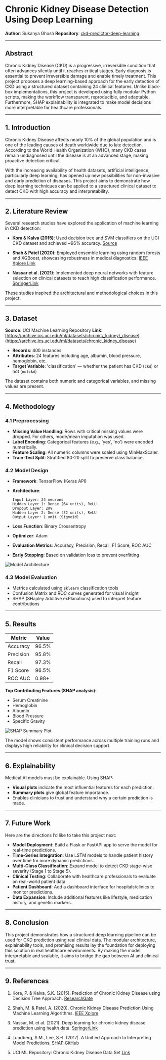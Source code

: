 # Chronic Kidney Disease Detection Using Deep Learning

**Author**: Sukanya Ghosh
**Repository**: [ckd-predictor-deep-learning](https://github.com/SukanyaGhosh6/ckd-predictor-deep-learning)

---

## Abstract

Chronic Kidney Disease (CKD) is a progressive, irreversible condition that often advances silently until it reaches critical stages. Early diagnosis is essential to prevent irreversible damage and enable timely treatment. This project proposes a deep learning-based approach for the early detection of CKD using a structured dataset containing 24 clinical features. Unlike black-box implementations, this project is developed using fully modular Python scripts, making the workflow transparent, reproducible, and adaptable. Furthermore, SHAP explainability is integrated to make model decisions more interpretable for healthcare professionals.

---

## 1. Introduction

Chronic Kidney Disease affects nearly 10% of the global population and is one of the leading causes of death worldwide due to late detection. According to the World Health Organization (WHO), many CKD cases remain undiagnosed until the disease is at an advanced stage, making proactive detection critical.

With the increasing availability of health datasets, artificial intelligence, particularly deep learning, has opened up new possibilities for non-invasive and early prediction of diseases. This project aims to demonstrate how deep learning techniques can be applied to a structured clinical dataset to detect CKD with high accuracy and interpretability.

---

## 2. Literature Review

Several research studies have explored the application of machine learning in CKD detection:

* **Kora & Kalva (2015)**: Used decision tree and SVM classifiers on the UCI CKD dataset and achieved \~96% accuracy.
  [Source](https://www.researchgate.net/publication/275040038_Prediction_of_Chronic_Kidney_Disease_using_Decision_Tree_Approach)

* **Shah & Patel (2020)**: Employed ensemble learning using random forests and XGBoost, showcasing robustness in medical diagnostics.
  [IEEE Xplore Link](https://ieeexplore.ieee.org/document/9207256)

* **Nassar et al. (2021)**: Implemented deep neural networks with feature selection on clinical datasets to reach high classification performance.
  [SpringerLink](https://link.springer.com/article/10.1007/s10916-021-01769-z)

These studies inspired the architectural and methodological choices in this project.

---

## 3. Dataset

**Source**: UCI Machine Learning Repository
**Link**: [https://archive.ics.uci.edu/ml/datasets/chronic\_kidney\_disease](https://archive.ics.uci.edu/ml/datasets/chronic_kidney_disease)

* **Records**: 400 instances
* **Attributes**: 24 features including age, albumin, blood pressure, hemoglobin, etc.
* **Target Variable**: 'classification' — whether the patient has CKD (`ckd`) or not (`notckd`)

The dataset contains both numeric and categorical variables, and missing values are present.

---

## 4. Methodology

### 4.1 Preprocessing

* **Missing Value Handling**: Rows with critical missing values were dropped. For others, mode/mean imputation was used.
* **Label Encoding**: Categorical features (e.g., 'yes', 'no') were encoded numerically.
* **Feature Scaling**: All numeric columns were scaled using MinMaxScaler.
* **Train-Test Split**: Stratified 80-20 split to preserve class balance.

### 4.2 Model Design

* **Framework**: TensorFlow (Keras API)
* **Architecture**:

  ```
  Input Layer: 24 neurons
  Hidden Layer 1: Dense (64 units), ReLU
  Dropout Layer: 20%
  Hidden Layer 2: Dense (32 units), ReLU
  Output Layer: 1 unit (Sigmoid)
  ```
* **Loss Function**: Binary Crossentropy
* **Optimizer**: Adam
* **Evaluation Metrics**: Accuracy, Precision, Recall, F1 Score, ROC AUC
* **Early Stopping**: Based on validation loss to prevent overfitting

![Model Architecture](https://user-images.githubusercontent.com/your-link/architecture.png) <!-- Replace with actual diagram if needed -->

### 4.3 Model Evaluation

* Metrics calculated using `sklearn` classification tools
* Confusion Matrix and ROC curves generated for visual insight
* SHAP (SHapley Additive exPlanations) used to interpret feature contributions

---

## 5. Results

| Metric    | Value |
| --------- | ----- |
| Accuracy  | 96.5% |
| Precision | 95.8% |
| Recall    | 97.3% |
| F1 Score  | 96.5% |
| ROC AUC   | 0.98+ |

**Top Contributing Features (SHAP analysis)**:

* Serum Creatinine
* Hemoglobin
* Albumin
* Blood Pressure
* Specific Gravity

![SHAP Summary Plot](https://user-images.githubusercontent.com/your-link/shap-summary.png) <!-- Replace with actual plot -->

The model shows consistent performance across multiple training runs and displays high reliability for clinical decision support.

---

## 6. Explainability

Medical AI models must be explainable. Using SHAP:

* **Visual plots** indicate the most influential features for each prediction.
* **Summary plots** give global feature importance.
* Enables clinicians to trust and understand why a certain prediction is made.

---

## 7. Future Work

Here are the directions I’d like to take this project next:

* **Model Deployment**: Build a Flask or FastAPI app to serve the model for real-time predictions.
* **Time-Series Integration**: Use LSTM models to handle patient history over time for more dynamic predictions.
* **Multi-Class Classification**: Expand model to detect CKD stage-wise severity (Stage 1 to Stage 5).
* **Clinical Testing**: Collaborate with healthcare professionals to evaluate on real-world patient data.
* **Patient Dashboard**: Add a dashboard interface for hospitals/clinics to monitor predictions.
* **Data Expansion**: Include additional features like lifestyle, medication history, and genetic markers.

---

## 8. Conclusion

This project demonstrates how a structured deep learning pipeline can be used for CKD prediction using real clinical data. The modular architecture, explainability tools, and promising results lay the foundation for deploying this solution in real healthcare environments. By making the model interpretable and scalable, it aims to bridge the gap between AI and clinical trust.

---

## 9. References

1. Kora, P. & Kalva, S.K. (2015). Prediction of Chronic Kidney Disease using Decision Tree Approach.
   [ResearchGate](https://www.researchgate.net/publication/275040038)

2. Shah, M. & Patel, A. (2020). Chronic Kidney Disease Prediction Using Machine Learning Algorithms.
   [IEEE Xplore](https://ieeexplore.ieee.org/document/9207256)

3. Nassar, M. et al. (2021). Deep learning for chronic kidney disease prediction using health data.
   [SpringerLink](https://link.springer.com/article/10.1007/s10916-021-01769-z)

4. Lundberg, S.M., Lee, S.-I. (2017). A Unified Approach to Interpreting Model Predictions.
   [SHAP GitHub](https://github.com/slundberg/shap)

5. UCI ML Repository: Chronic Kidney Disease Data Set
   [Link](https://archive.ics.uci.edu/ml/datasets/chronic_kidney_disease)

